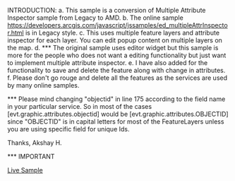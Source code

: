 INTRODUCTION:
a. This sample is a conversion of Multiple Attribute Inspector sample from Legacy to AMD.
b. The online sample https://developers.arcgis.com/javascript/jssamples/ed_multipleAttrInspector.html is in Legacy style.
c. This uses multiple feature layers and attribute inspector for each layer. You can edit popup content on multiple layers on the map.
d. *** The original sample uses editor widget but this sample is more for the people who does not want a editing functionality but
	  just want to implement multiple attribute inspector.
e. I have also added for the functionality to save and delete the feature along with change in attributes.
f. Please don't go rouge and delete all the features as the services are used by many online samples.

*** Please mind changing "objectid" in line 175 according to the field name in your particular service.
	So in most of the cases [evt.graphic.attributes.objectid] would be [evt.graphic.attributes.OBJECTID] since "OBJECTID" is in capital
	letters for most of the FeatureLayers unless you are using specific field for unique Ids.

Thanks,
Akshay H.

*** IMPORTANT

[Live Sample](http://esri.github.io/developer-support/web-js/multiple-attribute-inspector-save-noedt/MultipleAttributeInspector_AMD_save.html)
